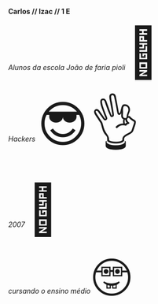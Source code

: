<b>Carlos // Izac // 1 E</b>


<i>Alunos da escola João de faria pioli</i>
<span style='font-size:100px;'>&#127941;</span>


<i>Hackers</i> 
<span style='font-size:100px;'>&#128526;</span>
<span style='font-size:100px;'>&#128076;</span>

<i>2007</i>
<span style='font-size:100px;'>&#129304;</span>


<i>cursando o ensino médio</i>
<span style='font-size:100px;'>&#129299;</span>

